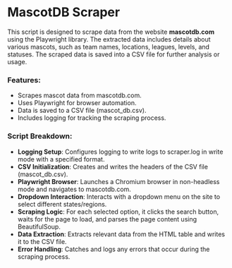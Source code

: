 # MascotDB Scraper

This script is designed to scrape data from the website **mascotdb.com** using the Playwright library. The extracted data includes details about various mascots, such as team names, locations, leagues, levels, and statuses. The scraped data is saved into a CSV file for further analysis or usage.

### Features: 
- Scrapes mascot data from mascotdb.com.
- Uses Playwright for browser automation.
- Data is saved to a CSV file (mascot_db.csv).
- Includes logging for tracking the scraping process.

### Script Breakdown:
- **Logging Setup**: Configures logging to write logs to scraper.log in write mode with a specified format.
- **CSV Initialization**: Creates and writes the headers of the CSV file (mascot_db.csv).
- **Playwright Browser**: Launches a Chromium browser in non-headless mode and navigates to mascotdb.com.
- **Dropdown Interaction**: Interacts with a dropdown menu on the site to select different states/regions.
- **Scraping Logic**: For each selected option, it clicks the search button, waits for the page to load, and parses the page content using BeautifulSoup.
- **Data Extraction**: Extracts relevant data from the HTML table and writes it to the CSV file.
- **Error Handling**: Catches and logs any errors that occur during the scraping process.

